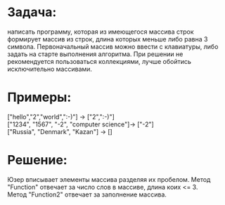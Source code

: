 # Задача:
написать программу, которая из имеющегося массива строк формирует массив из строк, длина которых меньше либо равна 3 символа.
Первоначальный массив можно ввести с клавиатуры, либо задать на старте выполнения алгоритма.
При решении не рекомендуется пользоваться коллекциями, лучше обойтись исключительно массивами.
# Примеры:
["hello","2","world",":-)"] -> ["2",":-)"] <br />
["1234", "1567", "-2", "computer science"]-> ["-2"] <br />
["Russia", "Denmark", "Kazan"] -> [] <br />
# Решение:
Юзер вписывает элементы массива разделяя их пробелом.
Метод "Function" отвечает за число слов в массиве, длина коих <= 3. <br />
Метод "Function2" отвечает за заполнение массива. <br />
